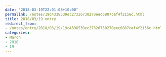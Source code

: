 ```yaml
---
date: "2018-03-19T22:01:08+10:00"
permalink: /notes/19c4338539ec27326730270eec6807caf4f2156c.html
title: 2018/03/19 entry
redirect_from:
- /notes/entry/2018/03/19/19c4338539ec27326730270eec6807caf4f2156c.html
categories:
- March
- 2018
- 19
---
```

